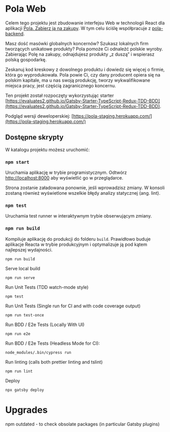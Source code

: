 # Pola Web

Celem tego projektu jest zbudowanie interfejsu Web w technologii React dla aplikacji [Pola. Zabierz ją na zakupy](https://www.pola-app.pl/). W tym celu ściślę współpracuje z [pola-backend](https://github.com/KlubJagiellonski/pola-backend).

Masz dość masówki globalnych koncernów? Szukasz lokalnych firm tworzących unikatowe produkty? Pola pomoże Ci odnaleźć polskie wyroby. Zabierając Polę na zakupy, odnajdujesz produkty „z duszą” i wspierasz polską gospodarkę.

Zeskanuj kod kreskowy z dowolnego produktu i dowiedz się więcej o firmie, która go wyprodukowała. Pola powie Ci, czy dany producent opiera się na polskim kapitale, ma u nas swoją produkcję, tworzy wykwalifikowane miejsca pracy, jest częścią zagranicznego koncernu.

Ten projekt został rozpoczęty wykorzystując starter [https://evaluates2.github.io/Gatsby-Starter-TypeScript-Redux-TDD-BDD](https://evaluates2.github.io/Gatsby-Starter-TypeScript-Redux-TDD-BDD).

Podgląd wersji deweloperskiej: [https://pola-staging.herokuapp.com/](https://pola-staging.herokuapp.com/)

## Dostępne skrypty

W katalogu projektu możesz uruchomić:

### `npm start`

Uruchamia aplikację w trybie programistycznym.
Odtwórz [http://localhost:8000](http://localhost:8000) aby wyświetlić go w przeglądarce.

Strona zostanie załadowana ponownie, jeśli wprowadzisz zmiany.
W konsoli zostaną również wyświetlone wszelkie błędy analizy statycznej (ang. lint).

### `npm test`

Uruchamia test runner w interaktywnym trybie obserwującym zmiany.

### `npm run build`

Kompiluje aplikację do produkcji do folderu `build`.
Prawidłowo buduje aplikacje Reacta w trybie produkcyjnym i optymalizuje ją pod kątem najlepszej wydajności.

```
npm run build
```

Serve local build

```
npm run serve
```

Run Unit Tests (TDD watch-mode style)

```
npm test
```

Run Unit Tests (Single run for CI and with code coverage output)

```
npm run test-once
```

Run BDD / E2e Tests (Locally With UI)

```
npm run e2e
```

Run BDD / E2e Tests (Headless Mode for CI):

```
node_modules/.bin/cypress run
```

Run linting (calls both prettier linting and tslint)

```
npm run lint
```

Deploy

```
npx gatsby deploy
```

# Upgrades

npm outdated - to check obsolate packages (in particular Gatsby plugins)
